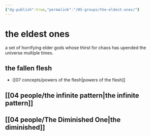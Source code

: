 ```yaml
---
{"dg-publish":true,"permalink":"/05-groups/the-eldest-ones/"}
---
```


# the eldest ones

a set of horrifying elder gods whose thirst for chaos has upended the universe multiple times.

## the fallen flesh
- [[07 concepts/powers of the flesh\|powers of the flesh]]

## [[04 people/the infinite pattern\|the infinite pattern]]

## [[04 people/The Diminished One\|the diminished]]
